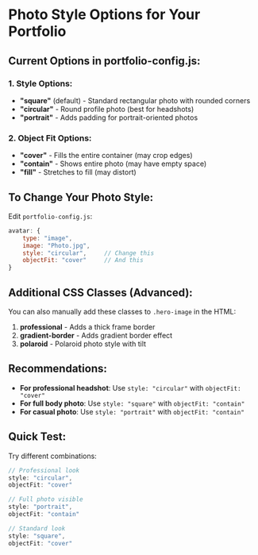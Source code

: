 # Photo Style Options for Your Portfolio

## Current Options in portfolio-config.js:

### 1. Style Options:
- **"square"** (default) - Standard rectangular photo with rounded corners
- **"circular"** - Round profile photo (best for headshots)
- **"portrait"** - Adds padding for portrait-oriented photos

### 2. Object Fit Options:
- **"cover"** - Fills the entire container (may crop edges)
- **"contain"** - Shows entire photo (may have empty space)
- **"fill"** - Stretches to fill (may distort)

## To Change Your Photo Style:

Edit `portfolio-config.js`:

```javascript
avatar: {
    type: "image",
    image: "Photo.jpg",
    style: "circular",     // Change this
    objectFit: "cover"     // And this
}
```

## Additional CSS Classes (Advanced):

You can also manually add these classes to `.hero-image` in the HTML:

1. **professional** - Adds a thick frame border
2. **gradient-border** - Adds gradient border effect
3. **polaroid** - Polaroid photo style with tilt

## Recommendations:

- **For professional headshot**: Use `style: "circular"` with `objectFit: "cover"`
- **For full body photo**: Use `style: "square"` with `objectFit: "contain"`
- **For casual photo**: Use `style: "portrait"` with `objectFit: "contain"`

## Quick Test:

Try different combinations:
```javascript
// Professional look
style: "circular",
objectFit: "cover"

// Full photo visible
style: "portrait", 
objectFit: "contain"

// Standard look
style: "square",
objectFit: "cover"
```